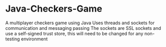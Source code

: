 # Java-Checkers-Game
A multiplayer checkers game using  Java
Uses threads and sockets for communication and messaging passing
The sockets are SSL sockets and use a self-signed trust store, this will need to be changed for any non-testing environment
